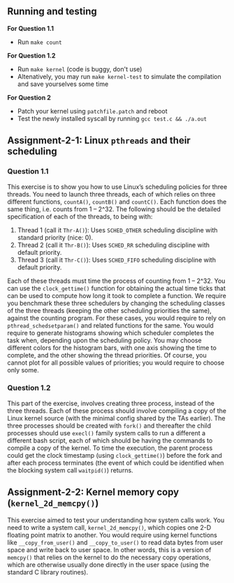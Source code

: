 ## Running and testing
**For Question 1.1**
* Run `make count`

**For Question 1.2**
* Run `make kernel` (code is buggy, don't use)
* Altenatively, you may run `make kernel-test` to simulate the compilation and save yourselves some time

**For Question 2**
* Patch your kernel using `patchfile.patch` and reboot
* Test the newly installed syscall by running `gcc test.c && ./a.out`

## Assignment-2-1: Linux `pthreads` and their scheduling

### Question 1.1
This exercise is to show you how to use Linux’s scheduling policies for three threads. You need to launch three threads, each of which relies on three different functions, `countA()`, `countB()` and `countC()`. Each function does the same thing, i.e. counts from 1 – 2^32. The following should be the detailed specification of each of the threads, to being with:

1. Thread 1 (call it `Thr-A()`): Uses `SCHED_OTHER` scheduling discipline with standard priority (nice: 0).
2. Thread 2 (call it `Thr-B()`): Uses `SCHED_RR` scheduling discipline with default priority.
3. Thread 3 (call it `Thr-C()`): Uses `SCHED_FIFO` scheduling discipline with default priority.

Each of these threads must time the process of counting from 1 – 2^32. You can use the `clock_gettime()` function for obtaining the actual time ticks that can be used to compute how long it took to complete a function. We require you benchmark these three schedulers by changing the scheduling classes of the three threads (keeping the other scheduling priorities the same), against the counting program. For these cases, you would require to rely on `pthread_schedsetparam()` and related functions for the same. You would require to generate histograms showing which scheduler completes the task when, depending upon the scheduling policy. You may choose different colors for the histogram bars, with one axis showing the time to complete, and the other showing the thread priorities. Of course, you cannot plot for all possible values of priorities; you would require to choose only some.

### Question 1.2
This part of the exercise, involves creating three process, instead of the three threads. Each of these process should involve compiling a copy of the Linux kernel source (with the minimal config shared by the TAs earlier). The three processes should be created with `fork()` and thereafter the child processes should use `execl()` family system calls to run a different a different bash script, each of which should be having the commands to compile a copy of the kernel. To time the execution, the parent process could get the clock timestamp (using `clock_gettime()`) before the fork and after each process terminates (the event of which could be identified when the blocking system call `waitpid()`) returns.

## Assignment-2-2:  Kernel memory copy (`kernel_2d_memcpy()`)
This exercise aimed to test your understanding how system calls work. You need to write a system call, `kernel_2d_memcpy()`, which copies one 2-D floating point matrix to another. You would require using kernel functions like `__copy_from_user()` and `__copy_to_user()` to read data bytes from user space and write back to user space. In other words, this is a version of `memcpy()` that relies on the kernel to do the necessary copy operations, which are otherwise usually done directly in the user space (using the standard C library routines).